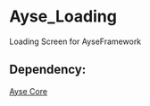 # Ayse_Loading

Loading Screen for AyseFramework

## Dependency:
[Ayse Core](https://github.com/ayse-framework/Ayse_Core)

